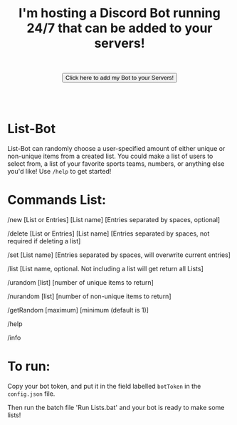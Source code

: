 <html>
  <b><h1 style="font-size:28px" align ="center">I'm hosting a Discord Bot running 24/7 that can be added to your servers!</h1> </b>
  <br>
  <p align="center">
  <button type="button" onclick="window.location.href = 'https://discord.com/api/oauth2/authorize?client_id=678422329759367178&permissions=84992&scope=bot';">Click here to add my Bot to your Servers!</button>
  </p>
  <br>
  <br>
</html>
  

# List-Bot
List-Bot can randomly choose a user-specified amount of either unique or non-unique 
items from a created list. You could make a list of users to select from, a list of 
your favorite sports teams, numbers, or anything else you'd like! Use `/help` to get started!

# Commands List:
/new [List or Entries] [List name] [Entries separated by spaces, optional]

/delete [List or Entries] [List name] [Entries separated by spaces, not required if deleting a list]

/set [List name] [Entries separated by spaces, will overwrite current entries]

/list [List name, optional. Not including a list will get return all Lists]

/urandom [list] [number of unique items to return]

/nurandom [list] [number of non-unique items to return]

/getRandom [maximum] [minimum (default is 1)]

/help

/info

# To run:
Copy your bot token, and put it in the field labelled `botToken` in the `config.json` file.

Then run the batch file 'Run Lists.bat' and your bot is ready to make some lists!
